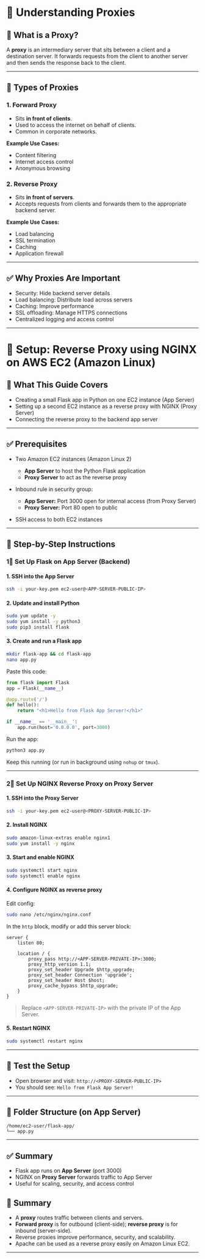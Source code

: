# 🔌 Understanding Proxies

## 📘 What is a Proxy?

A **proxy** is an intermediary server that sits between a client and a destination server. It forwards requests from the client to another server and then sends the response back to the client.

---

## 🔄 Types of Proxies

### 1. **Forward Proxy**

* Sits **in front of clients**.
* Used to access the internet on behalf of clients.
* Common in corporate networks.

**Example Use Cases:**

* Content filtering
* Internet access control
* Anonymous browsing

### 2. **Reverse Proxy**

* Sits **in front of servers**.
* Accepts requests from clients and forwards them to the appropriate backend server.

**Example Use Cases:**

* Load balancing
* SSL termination
* Caching
* Application firewall

---

## ✅ Why Proxies Are Important

* Security: Hide backend server details
* Load balancing: Distribute load across servers
* Caching: Improve performance
* SSL offloading: Manage HTTPS connections
* Centralized logging and access control

---


# 🚀 Setup: Reverse Proxy using NGINX on AWS EC2 (Amazon Linux)

## 📆 What This Guide Covers

* Creating a small Flask app in Python on one EC2 instance (App Server)
* Setting up a second EC2 instance as a reverse proxy with NGINX (Proxy Server)
* Connecting the reverse proxy to the backend app server

---

## ✅ Prerequisites

* Two Amazon EC2 instances (Amazon Linux 2)

  * **App Server** to host the Python Flask application
  * **Proxy Server** to act as the reverse proxy
* Inbound rule in security group:

  * **App Server:** Port 3000 open for internal access (from Proxy Server)
  * **Proxy Server:** Port 80 open to public
* SSH access to both EC2 instances

---

## 🔧 Step-by-Step Instructions

### 1⃣ Set Up Flask on App Server (Backend)

#### 1. SSH into the App Server

```bash
ssh -i your-key.pem ec2-user@<APP-SERVER-PUBLIC-IP>
```

#### 2. Update and install Python

```bash
sudo yum update -y
sudo yum install -y python3
sudo pip3 install flask
```

#### 3. Create and run a Flask app

```bash
mkdir flask-app && cd flask-app
nano app.py
```

Paste this code:

```python
from flask import Flask
app = Flask(__name__)

@app.route('/')
def hello():
    return "<h1>Hello from Flask App Server!</h1>"

if __name__ == '__main__':
    app.run(host='0.0.0.0', port=3000)
```

Run the app:

```bash
python3 app.py
```

Keep this running (or run in background using `nohup` or `tmux`).

---

### 2⃣ Set Up NGINX Reverse Proxy on Proxy Server

#### 1. SSH into the Proxy Server

```bash
ssh -i your-key.pem ec2-user@<PROXY-SERVER-PUBLIC-IP>
```

#### 2. Install NGINX

```bash
sudo amazon-linux-extras enable nginx1
sudo yum install -y nginx
```

#### 3. Start and enable NGINX

```bash
sudo systemctl start nginx
sudo systemctl enable nginx
```

#### 4. Configure NGINX as reverse proxy

Edit config:

```bash
sudo nano /etc/nginx/nginx.conf
```

In the `http` block, modify or add this server block:

```nginx
server {
    listen 80;

    location / {
        proxy_pass http://<APP-SERVER-PRIVATE-IP>:3000;
        proxy_http_version 1.1;
        proxy_set_header Upgrade $http_upgrade;
        proxy_set_header Connection 'upgrade';
        proxy_set_header Host $host;
        proxy_cache_bypass $http_upgrade;
    }
}
```

> Replace `<APP-SERVER-PRIVATE-IP>` with the private IP of the App Server.

#### 5. Restart NGINX

```bash
sudo systemctl restart nginx
```

---

## 🔎 Test the Setup

* Open browser and visit: `http://<PROXY-SERVER-PUBLIC-IP>`
* You should see: `Hello from Flask App Server!`

---

## 📁 Folder Structure (on App Server)

```
/home/ec2-user/flask-app/
└── app.py
```

---

## ✅ Summary

* Flask app runs on **App Server** (port 3000)
* NGINX on **Proxy Server** forwards traffic to App Server
* Useful for scaling, security, and access control



## 📌 Summary

* A **proxy** routes traffic between clients and servers.
* **Forward proxy** is for outbound (client-side); **reverse proxy** is for inbound (server-side).
* Reverse proxies improve performance, security, and scalability.
* Apache can be used as a reverse proxy easily on Amazon Linux EC2.

---
